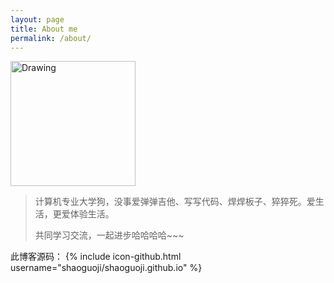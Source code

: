 ```yaml
---
layout: page
title: About me
permalink: /about/
---
```


<img src="../img/me.png" alt="Drawing" width="200px" />

  


>计算机专业大学狗，没事爱弹弹吉他、写写代码、焊焊板子、猝猝死。爱生活，更爱体验生活。
> 
>共同学习交流，一起进步哈哈哈哈~~~

  
  


此博客源码： 
{% include icon-github.html username="shaoguoji/shaoguoji.github.io" %} 

